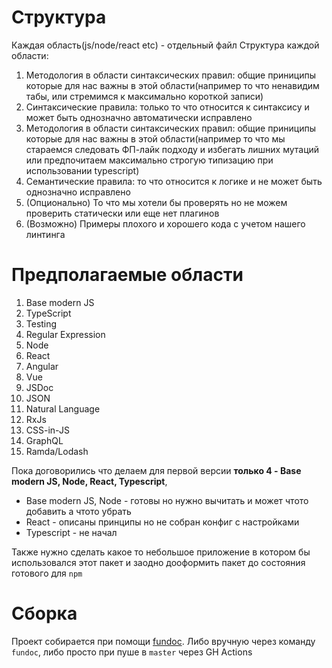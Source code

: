 
# Структура

Каждая область(js/node/react etc) - отдельный файл
Структура каждой области:
1. Методология в области синтаксических правил: общие приниципы которые для нас важны в этой области(например то что ненавидим табы, или стремимся к максимально короткой записи)
2. Синтаксические правила: только то что относится к синтаксису и может быть однозначно автоматически исправлено
3. Методология в области синтаксических правил: общие приниципы которые для нас важны в этой области(например то что мы стараемся следовать ФП-лайк подходу и избегать лишних мутаций или предпочитаем максимально строгую типизацию при использовании typescript)
4. Семантические правила: то что относится к логике и не может быть однозначно исправлено
5. (Опционально) То что мы хотели бы проверять но не можем проверить статически или еще нет плагинов
6. (Возможно) Примеры плохого и хорошего кода с учетом нашего линтинга

# Предполагаемые области
 1. Base modern JS
 1. TypeScript
 1. Testing
 1. Regular Expression
 1. Node
 1. React
 1. Angular
 1. Vue
 1. JSDoc
 1. JSON
 1. Natural Language
 1. RxJs
 1. CSS-in-JS
 1. GraphQL
 1. Ramda/Lodash

Пока договорились что делаем для первой версии **только 4 - Base modern JS, Node, React, Typescript**, 

 - Base modern JS, Node - готовы но нужно вычитать и может чтото добавить а чтото убрать
 - React - описаны принципы но не собран конфиг с настройками
 - Typescript - не начал

Также нужно сделать какое то небольшое приложение в котором бы использовался этот пакет и заодно дооформить пакет до состояния готового для `npm`

# Сборка

Проект собирается при помощи [fundoc](https://github.com/daynin/fundoc).
Либо вручную через команду `fundoc`, либо просто при пуше в `master` через GH Actions

